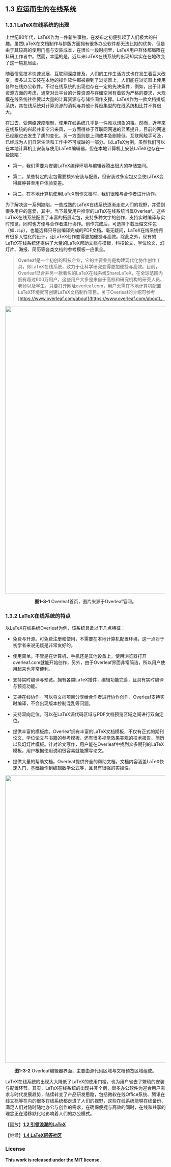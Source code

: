 ## 1.3 应运而生的在线系统

### 1.3.1 LaTeX在线系统的出现

上世纪80年代，LaTeX作为一件新生事物，在发布之初便引起了人们极大的兴趣。虽然LaTeX在文档制作与排版方面拥有很多办公软件都无法比拟的优势，但是由于其较高的使用门槛与安装成本，在很长一段时间里，LaTeX用户群体都局限在科研工作者中。然而，幸运的是，近年来LaTeX在线系统的出现却实实在在地改变了这一尴尬局面。

随着信息技术快速发展、互联网深度普及，人们的工作生活方式也在发生着巨大改变，很多过去安装在本地的操作软件都被搬到了浏览器上，人们能在浏览器上使用各种在线办公软件。不过在线系统的出现也存在一定的先决条件，例如，出于计算资源方面的考虑，通常对云平台的计算资源与存储空间有着较为严格的要求，大规模在线系统往往要以大量的计算资源与存储空间作支撑。LaTeX作为一款文档排版系统，其在线系统对计算资源的消耗与其他计算密集型的在线系统相比并不算很大。

在过去，受网络速度限制，使用在线系统几乎是一件难以想象的事。然而，近年来在线系统的兴起并非空穴来风，一方面得益于互联网网速的显著提升，目前的网速已经跟过去发生了质的变化，另一方面则是上网成本急剧降低、互联网触手可及，已经成为人们日常生活和工作中不可或缺的一部分。以LaTeX为例，虽然我们可以在本地计算机上安装与使用LaTeX编辑器，但在本地计算机上安装LaTeX也存在一些缺陷：

- 第一，我们需要为安装LaTeX编译环境与编辑器腾出很大的存储空间。

- 第二，某些特定的宏包需要额外安装与配置，但安装过多宏包又会使LaTeX变得臃肿甚至用户体验变差。

- 第三，在本地计算机使用LaTeX制作文档时，我们很难与合作者进行协作。

为了解决这一系列缺陷，一些成熟的LaTeX在线系统逐渐走进人们的视野，并受到很多用户的喜爱，其中，当下最受用户推崇的LaTeX在线系统当属Overleaf。这些LaTeX在线系统配置了丰富的拓展宏包，支持多种文字的创作，支持实时编译与实时预览，同时也方便与合作者进行协作。创作完成后，可选择下载压缩文件包（如`.zip`），也能选择只导出编译完成的PDF文档。毫无疑问，LaTeX在线系统拥有很多人性化的设计，让LaTeX创作变得更加便捷与高效。除此之外，现有的LaTeX在线系统还提供了大量的LaTeX帮助文档与模板，科技论文、学位论文、幻灯片、海报、简历等各类文档的参考模板一应俱全。

> Overleaf是一个初创的科技企业，它的主要业务是构建现代化协作创作工具，即LaTeX在线系统，致力于让科学研究变得更加便捷与高效。目前，Overleaf已合并另一款著名的LaTeX在线系统ShareLaTeX，在全球范围内拥有超过600万用户，这些用户大多是来自于高校和研究机构的研究人员、老师以及学生，只要打开网址overleaf.com，用户无需在本地计算机配置LaTeX环境就可创建LaTeX文档制作项目。关于Overleaf的介绍可参考[https://www.overleaf.com/about](https://www.overleaf.com/about)。

<p align="center">
<img align="middle" src="latex/chapter-1/graphics/overleaf_webpage.png" width="900" />
</p>

<center><b>图1-3-1</b> Overleaf首页，图片来源于Overleaf官网。</center>


### 1.3.2 LaTeX在线系统的特点

以LaTeX在线系统Overleaf为例，该系统具备以下几点特征：

- 免费与开源。可免费注册和使用，不需要在本地计算机配置环境，这一点对于初学者来说无疑是非常友好的。

- 使用简单。不管是在计算机、手机还是其他设备上，使用浏览器打开overleaf.com就能开始创作，另外，由于Overleaf界面非常简洁，所以用户使用起来也非常便利。

- 支持实时编译与预览。拥有各类LaTeX插件，编辑功能完善，且具有实时编译与预览功能。

- 支持在线协作。可以将文档项目分享给合作者进行协作创作，Overleaf支持实时编译，不会出现版本控制混乱等问题。

- 支持双向定位。可以在LaTeX源代码区域与PDF文档预览区域之间进行双向定位。

- 提供丰富的模板库。Overleaf拥有丰富的LaTeX文档模板，不仅有正式的期刊论文、学位论文与书籍的参考模板，还有很多视觉效果美观的技术报告、简历以及幻灯片模板。针对论文写作，用户能在Overleaf中找到众多期刊的LaTeX模板，用户根据使用说明很容易就能撰写论文。

- 提供大量的帮助文档。Overleaf提供齐全的帮助文档，文档内容涵盖LaTeX快速入门、基础操作到编辑数学公式等，且具有很强的实操性。

<p align="center">
<img align="middle" src="latex/chapter-1/graphics/overleaf_example.png" width="900" />
</p>

<center><b>图1-3-2</b> Overleaf编辑器界面，主要由源代码区域与文档预览区域组成。</center>

LaTeX在线系统的出现大大降低了LaTeX的使用门槛，也为用户省去了繁琐的安装与配置环节。其实，LaTeX在线系统的出现并非个例，很多办公软件为迎合用户需求与时代发展趋势，陆续转变了产品研发思路，包括微软在线Office系统、腾讯在线文档等在内的很多在线系统都走进了人们的视野，这些在线系统能够在线备份、满足人们对随时随地办公与创作的需求，在确保便捷与高效的同时，在线和共享的理念正在潜移默化地影响着人们的办公模式。


【回放】[**1.2 引领浪潮的LaTeX**](https://nbviewer.jupyter.org/github/xinychen/latex-cookbook/blob/main/chapter-1/section2.ipynb)

【继续】[**1.4 LaTeX问答社区**](https://nbviewer.jupyter.org/github/xinychen/latex-cookbook/blob/main/chapter-1/section4.ipynb)

### License

<div class="alert alert-block alert-danger">
<b>This work is released under the MIT license.</b>
</div>
